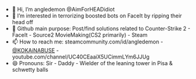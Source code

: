 - 👋 Hi, I’m angledemon @AimForHEADidiot
- 👀 I’m interested in terrorizing boosted bots on FaceIt by ripping their head off
- 🚬 Github main purpose: Post/find solutions related to Counter-Strike 2 - FaceIt - Source2 MovieMaking(CS2 primarily) - Steam
- 📫 How to reach me: steamcommunity.com/id/angledemon - [@KOKAiNABUSE](https://x.com/KOKAiNABUSE) - youtube.com/channel/UC40CEaaiX5UCimmLYm6JJUg
- 😄 Pronouns: Sir - Daddy - Wielder of the leaning tower in Pisa & schwetty balls

<!---
AimForHEADidiot/AimForHEADidiot is a ✨ special ✨ repository because its `README.md` (this file) appears on your GitHub profile.
You can click the Preview link to take a look at your changes.
--->
